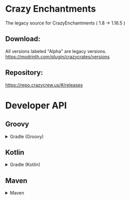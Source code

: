 # Crazy Enchantments
The legacy source for CrazyEnchantments ( 1.8 -> 1.16.5 )

## Download:
All versions labeled "Alpha" are legacy versions.
https://modrinth.com/plugin/crazycrates/versions

## Repository:
https://repo.crazycrew.us/#/releases

# Developer API

## Groovy
<details>
 <summary>
   Gradle (Groovy)
 </summary>

```gradle
repositories {
    maven {
        url = "https://repo.crazycrew.us/releases"
    }
}
```

```gradle
dependencies {
    compileOnly "me.badbones69.crazyenchantments:crazyenchantments:1.8.1.0"
}
```
</details>

## Kotlin
<details>
 <summary>
   Gradle (Kotlin)
 </summary>

```gradle
repositories {
    maven("https://repo.crazycrew.us/releases")
}
```

```gradle
dependencies {
    compileOnly("me.badbones69.crazyenchantments", "crazyenchantments", "1.8.1.0")
}
```
</details>

## Maven
<details>
 <summary>
   Maven
 </summary>

```xml
<repository>
  <id>crazycrew</id>
  <url>https://repo.crazycrew.us/releases</url>
</repository>
```

```xml
<dependency>
  <groupId>me.badbones69.crazycrates</groupId>
  <artifactId>crazyenchantments</artifactId>
  <version>1.8.1.0</version>
  <scope>provided</scope>  
 </dependency>
```
</details>